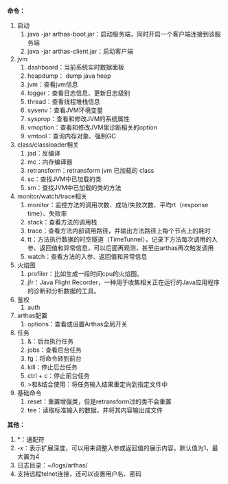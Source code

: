 **命令：**

1. 启动
   1. java -jar arthas-boot.jar：启动服务端，同时开启一个客户端连接到该服务端
   2. java -jar arthas-client.jar：启动客户端
2. jvm
   1. dashboard：当前系统实时数据面板
   2. heapdump： dump java heap 
   3. jvm：查看jvm信息
   4. logger：查看日志信息、更新日志级别
   5. thread：查看线程堆栈信息
   6. sysenv：查看JVM环境变量
   7. sysprop：查看和修改JVM的系统属性
   8. vmoption：查看和修改JVM里诊断相关的option
   9. vmtool：查询内存对象、强制GC
3. class/classloader相关
   1. jad：反编译
   2. mc：内存编译器
   3. retransform：retransform jvm 已加载的 class
   4. sc：查找JVM中已加载的类
   5. sm：查找JVM中已加载的类的方法
4. monitor/watch/trace相关
   1. monitor：监控方法的调用次数、成功/失败次数、平均rt（response time）、失败率
   2. stack：查看方法的调用栈
   3. trace：查看方法内部调用路径，并输出方法路径上每个节点上的耗时
   4. tt：方法执行数据的时空隧道（TimeTunnel），记录下方法每次调用的入参、返回值和异常信息，可以后面再观测，甚至由arthas再次触发调用
   5. watch：查看方法的入参、返回值和异常信息
5. 火焰图
   1. profiler：比如生成一段时间cpu的火焰图。
   2. jfr：Java Flight Recorder，一种用于收集相关正在运行的Java应用程序的诊断和分析数据的工具。
6. 鉴权
   1. auth
7. arthas配置
   1. options：查看或设置Arthas全局开关
8. 任务
   1. &：后台执行任务
   2. jobs：查看后台任务
   3. fg：将命令转到前台
   4. kill：停止后台任务
   5. ctrl + c：停止前台任务
   6. \>和&结合使用：将任务输入结果重定向到指定文件中
9. 基础命令
   1. reset：重置增强类，但是retransform过的类不会重置
   2. tee：读取标准输入的数据，并将其内容输出成文件





**其他：**

1. *：通配符
2. -x：表示扩展深度，可以用来调整入参或返回值的展示内容，默认值为1，最大置为4
3. 日志目录：~/logs/arthas/
4. 支持远程telnet连接，还可以设置用户名、密码

